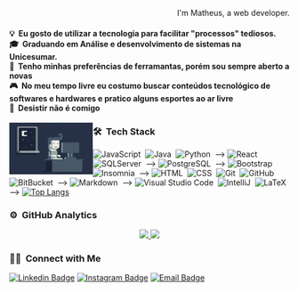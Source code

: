 <p align="right">
I'm Matheus, a web developer.
</p>

<h4 align="left">
💡  &nbsp;Eu gosto de utilizar a tecnologia para facilitar "processos" tediosos.  <br />
🎓 &nbsp;Graduando em Análise e desenvolvimento de sistemas na Unicesumar.  <br />
🔎 &nbsp;Tenho minhas preferências de ferramantas, porém sou sempre aberto a novas <br/>
🎮 &nbsp;No meu tempo livre eu costumo buscar conteúdos tecnológico de softwares e hardwares e pratico alguns esportes ao ar livre <br/>
💪 &nbsp;Desistir não é comigo <br/>
</h4>

<img alt="Coding" src="https://raw.githubusercontent.com/AVS1508/AVS1508/master/assets/Night-Coding.gif" align="left" width="150"/>

### 🛠 &nbsp;Tech Stack

![JavaScript](https://img.shields.io/badge/-JavaScript-05122A?style=flat&logo=javascript)&nbsp;
![Java](https://img.shields.io/badge/-Java-05122A?style=flat&logo=Java&logoColor=007396)&nbsp;
![Python](https://img.shields.io/badge/-Python-05122A?style=flat&logo=python)&nbsp; -->
![React](https://img.shields.io/badge/-React-05122A?style=flat&logo=react)&nbsp;
![SQLServer](https://img.shields.io/badge/-SQLServer-05122A?style=flat&logo=Microsoft-SQL-Server&logoColor=CC2927)&nbsp; -->
![PostgreSQL](https://img.shields.io/badge/-PostgreSQL-05122A?style=flat&logo=postgresql&logoColor=336791)&nbsp; -->
![Bootstrap](https://img.shields.io/badge/-Bootstrap-05122A?style=flat&logo=bootstrap)&nbsp;
![Insomnia](https://img.shields.io/badge/-Insomnia-05122A?style=flat&logo=insomnia&logoColor=5849BE)&nbsp; -->
![HTML](https://img.shields.io/badge/-HTML-05122A?style=flat&logo=HTML5)&nbsp;
![CSS](https://img.shields.io/badge/-CSS-05122A?style=flat&logo=CSS3&logoColor=1572B6)&nbsp;
![Git](https://img.shields.io/badge/-Git-05122A?style=flat&logo=git)&nbsp;
![GitHub](https://img.shields.io/badge/-GitHub-05122A?style=flat&logo=github)&nbsp;
![BitBucket](https://img.shields.io/badge/-BitBucket-05122A?style=flat&logo=bitbucket&logoColor=0052CC)&nbsp; -->
![Markdown](https://img.shields.io/badge/-Markdown-05122A?style=flat&logo=markdown)&nbsp; -->
![Visual Studio Code](https://img.shields.io/badge/-Visual%20Studio%20Code-05122A?style=flat&logo=visual-studio-code&logoColor=007ACC)&nbsp;
![IntelliJ](https://img.shields.io/badge/-IntelliJ-05122A?style=flat&logo=intellij-idea&logoColor=000000)&nbsp;
![LaTeX](https://img.shields.io/badge/-LaTeX-05122A?style=flat&logo=LATEX&logoColor=008080)&nbsp; -->
[![Top Langs](https://github-readme-stats.vercel.app/api/top-langs/?username=anuraghazra&hide=Python,SQLserver,PostgreSQL,Insomnia,BitBucket,Markdown,LaTeX)](https://github.com/cavalcant3/github-readme-stats)

### ⚙️ &nbsp;GitHub Analytics

<p align="center">
<a href="https://github.com/cavalcant3">
  <img height="180em" src="https://github-readme-stats-eight-theta.vercel.app/api?username=cavalcant3&show_icons=true&theme=algolia&include_all_commits=true&count_private=true"/>
  <img height="180em" src="https://github-readme-stats-eight-theta.vercel.app/api/top-langs/?username=cavalcant3&layout=compact&langs_count=8&theme=algolia"/>
</a>
</p>

### 🤝🏻 &nbsp;Connect with Me
[![Linkedin Badge](https://icon-icons.com/icons2/1233/PNG/48/1492718749-linkedin_83603.png)](https://https://www.linkedin.com/in/matheeuscavalcantee/)
[![Instagram Badge](https://icon-icons.com/icons2/1233/PNG/48/1492718764-instagram_83597.png)](https://www.instagram.com/j_m4theus/)
[![Email Badge](https://icon-icons.com/icons2/1233/PNG/48/1492718759-mail_83619.png)](mailto:jmatheusoc269@gmail.com)
